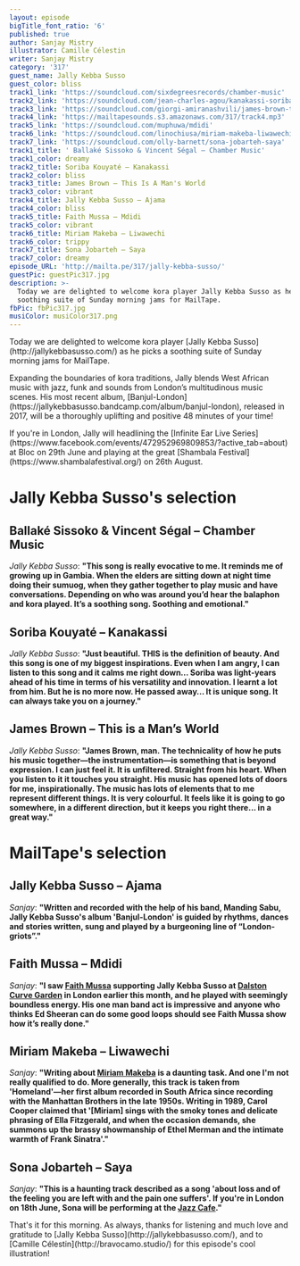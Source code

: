 ```yaml
---
layout: episode
bigTitle_font_ratio: '6'
published: true
author: Sanjay Mistry
illustrator: Camille Célestin
writer: Sanjay Mistry
category: '317'
guest_name: Jally Kebba Susso
guest_color: bliss
track1_link: 'https://soundcloud.com/sixdegreesrecords/chamber-music'
track2_link: 'https://soundcloud.com/jean-charles-agou/kanakassi-soriba-kouyate'
track3_link: 'https://soundcloud.com/giorgi-amiranashvili/james-brown-this-is-a-mans'
track4_link: 'https://mailtapesounds.s3.amazonaws.com/317/track4.mp3'
track5_link: 'https://soundcloud.com/muphuwa/mdidi'
track6_link: 'https://soundcloud.com/linochiusa/miriam-makeba-liwawechi'
track7_link: 'https://soundcloud.com/olly-barnett/sona-jobarteh-saya'
track1_title: ' Ballaké Sissoko & Vincent Ségal – Chamber Music'
track1_color: dreamy
track2_title: Soriba Kouyaté – Kanakassi
track2_color: bliss
track3_title: James Brown – This Is A Man's World
track3_color: vibrant
track4_title: Jally Kebba Susso – Ajama
track4_color: bliss
track5_title: Faith Mussa – Mdidi
track5_color: vibrant
track6_title: Miriam Makeba – Liwawechi
track6_color: trippy
track7_title: Sona Jobarteh – Saya
track7_color: dreamy
episode_URL: 'http://mailta.pe/317/jally-kebba-susso/'
guestPic: guestPic317.jpg
description: >-
  Today we are delighted to welcome kora player Jally Kebba Susso as he picks a
  soothing suite of Sunday morning jams for MailTape.
fbPic: fbPic317.jpg
musiColor: musiColor317.png
---
```

<p id="introduction">Today we are delighted to welcome kora player [Jally Kebba Susso](http://jallykebbasusso.com/) as he picks a soothing suite of Sunday morning jams for MailTape.</p>
<p>Expanding the boundaries of kora traditions, Jally blends West African music with jazz, funk and sounds from London’s multitudinous music scenes. His most recent album, [Banjul-London](https://jallykebbasusso.bandcamp.com/album/banjul-london), released in 2017, will be a  thoroughly uplifting and positive 48 minutes of your time!</p>
<p> If you're in London, Jally will headlining the [Infinite Ear Live Series](https://www.facebook.com/events/472952969809853/?active_tab=about) at Bloc on 29th June and playing at the great [Shambala Festival](https://www.shambalafestival.org/) on 26th August.</p>


# Jally Kebba Susso's selection


## Ballaké Sissoko & Vincent Ségal – Chamber Music
_Jally Kebba Susso_: **"**This song is really evocative to me. It reminds me of growing up in Gambia. When the elders are sitting down at night time doing their sumuog, when they gather together to play music and have conversations. Depending on who was around you’d hear the balaphon and kora played. It’s a soothing song. Soothing and emotional.**"**

## Soriba Kouyaté – Kanakassi
_Jally Kebba Susso_: **"**Just beautiful. THIS is the definition of beauty. And this song is one of my biggest inspirations. Even when I am angry, I can listen to this song and it calms me right down… Soriba was light-years ahead of his time in terms of his versatility and innovation. I learnt a lot from him. But he is no more now. He passed away… It is unique song. It can always take you on a journey.**"**

## James Brown – This is a Man’s World
_Jally Kebba Susso_: **"**James Brown, man. The technicality of how he puts his music together—the instrumentation—is something that is beyond expression. I can just feel it. It is unfiltered. Straight from his heart. When you listen to it it touches you straight. His music has opened lots of doors for me, inspirationally. The music has lots of elements that to me represent different things. It is very colourful. It feels like it is going to go somewhere, in a different direction, but it keeps you right there... in a great way.**"**


# MailTape's selection

## Jally Kebba Susso – Ajama
_Sanjay_: **"**Written and recorded with the help of his band, Manding Sabu, Jally Kebba Susso's album 'Banjul-London' is guided by rhythms, dances and stories written, sung and played by a burgeoning line of “London-griots”.**"**

## Faith Mussa – Mdidi
_Sanjay_: **"**I saw [Faith Mussa](http://faithmussa.com/) supporting Jally Kebba Susso at [Dalston Curve Garden](http://dalstongarden.org/) in London earlier this month, and he played with seemingly boundless energy. His one man band act is impressive and anyone who thinks Ed Sheeran can do some good loops should see Faith Mussa show how it’s really done.**"**

##  Miriam Makeba – Liwawechi
_Sanjay_: **"**Writing about [Miriam Makeba](http://www.miriammakeba.co.za/) is a daunting task. And one I'm not really qualified to do. More generally, this track is taken from 'Homeland'—her first album recorded in South Africa since recording with the Manhattan Brothers in the late 1950s. Writing in 1989, Carol Cooper claimed that '[Miriam] sings with the smoky tones and delicate phrasing of Ella Fitzgerald, and when the occasion demands, she summons up the brassy showmanship of Ethel Merman and the intimate warmth of Frank Sinatra'.**"**

## Sona Jobarteh – Saya
_Sanjay_: **"**This is a haunting track described as a song 'about loss and of the feeling you are left with and the pain one suffers'. If you're in London on 18th June, Sona will be performing at the [Jazz Cafe](https://thejazzcafelondon.com/event/sona-jobarteh).**"**

<p id="outroduction">That's it for this morning. As always, thanks for listening and much love and gratitude to [Jally Kebba Susso](http://jallykebbasusso.com/), and to [Camille Célestin](http://bravocamo.studio/) for this episode's cool illustration!</p>
